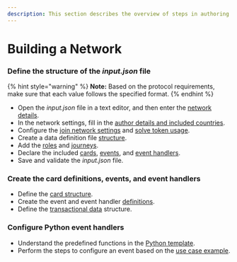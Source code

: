 ```yaml
---
description: This section describes the overview of steps in authoring a network.
---
```


# Building a Network

### Define the structure of the _input.json_ file

{% hint style="warning" %}
**Note:** Based on the protocol requirements, make sure that each value follows the specified format.&#x20;
{% endhint %}

* Open the _input.json_ file in a text editor, and then enter the [network details](network-configuration.md#network-metadata).
* In the network settings, fill in the [author details and included countries](network-configuration.md#author-details-and-countries).
* Configure the [join network settings](network-configuration.md#join-network-settings) and [solve token usage](network-configuration.md#solve-token-settings).
* Create a data definition file [structure](care-data-node.md#sample-structure-of-a-data-definition-file).
* Add the [roles](roles-and-journeys.md#roles) and [journeys](roles-and-journeys.md#journey).
* Declare the included [cards](card-definitions/#cards), [events](events-and-event-handlers.md#events), and [event handlers](events-and-event-handlers.md#event-handlers).
* Save and validate the _input.json_ file.

### Create the card definitions, events, and event handlers&#x20;

* Define the [card structure](card-definitions/#card-definition-structure).
* Create the event and event handler [definitions](events-and-event-handlers.md#definitions).
* Define the [transactional data](transactional-data.md) structure.

### Configure Python event handlers

* Understand the predefined functions in the [Python template](python-event-handlers.md#python-event-handler-template).
* Perform the steps to configure an event based on the [use case example](python-event-handlers.md#use-case-example).

